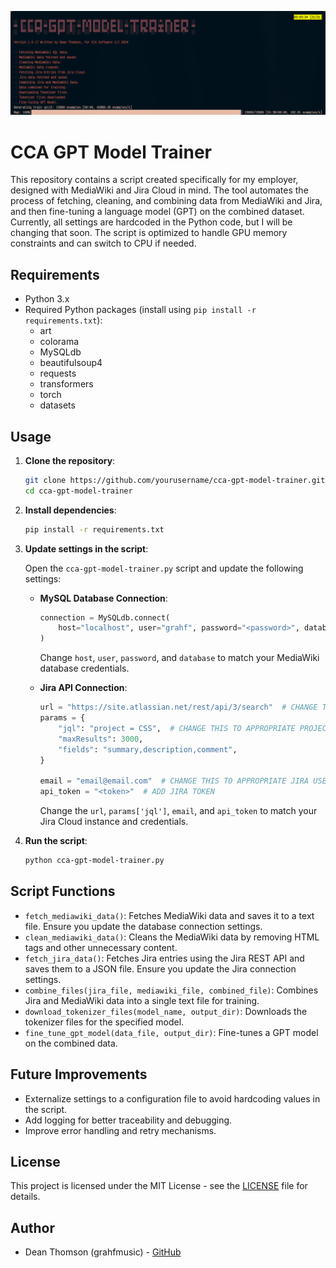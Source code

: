 <p align="center">
  <img src="readme_header.png" />
</p>

# CCA GPT Model Trainer

This repository contains a script created specifically for my employer, designed with MediaWiki and Jira Cloud in mind. The tool automates the process of fetching, cleaning, and combining data from MediaWiki and Jira, and then fine-tuning a language model (GPT) on the combined dataset. Currently, all settings are hardcoded in the Python code, but I will be changing that soon. The script is optimized to handle GPU memory constraints and can switch to CPU if needed.

## Requirements

- Python 3.x
- Required Python packages (install using `pip install -r requirements.txt`):
  - art
  - colorama
  - MySQLdb
  - beautifulsoup4
  - requests
  - transformers
  - torch
  - datasets

## Usage

1. **Clone the repository**:
   ```bash
   git clone https://github.com/yourusername/cca-gpt-model-trainer.git
   cd cca-gpt-model-trainer
   ```

2. **Install dependencies**:
   ```bash
   pip install -r requirements.txt
   ```

3. **Update settings in the script**:
   
   Open the `cca-gpt-model-trainer.py` script and update the following settings:

   - **MySQL Database Connection**:
     ```python
     connection = MySQLdb.connect(
         host="localhost", user="grahf", password="<password>", database="local_wiki"
     )
     ```
     Change `host`, `user`, `password`, and `database` to match your MediaWiki database credentials.

   - **Jira API Connection**:
     ```python
     url = "https://site.atlassian.net/rest/api/3/search"  # CHANGE THIS TO APPROPRIATE JIRA URL
     params = {
         "jql": "project = CSS",  # CHANGE THIS TO APPROPRIATE PROJECT CODE
         "maxResults": 3000,
         "fields": "summary,description,comment",
     }

     email = "email@email.com"  # CHANGE THIS TO APPROPRIATE JIRA USER
     api_token = "<token>"  # ADD JIRA TOKEN
     ```
     Change the `url`, `params['jql']`, `email`, and `api_token` to match your Jira Cloud instance and credentials.

4. **Run the script**:
   ```bash
   python cca-gpt-model-trainer.py
   ```

## Script Functions

- `fetch_mediawiki_data()`: Fetches MediaWiki data and saves it to a text file. Ensure you update the database connection settings.
- `clean_mediawiki_data()`: Cleans the MediaWiki data by removing HTML tags and other unnecessary content.
- `fetch_jira_data()`: Fetches Jira entries using the Jira REST API and saves them to a JSON file. Ensure you update the Jira connection settings.
- `combine_files(jira_file, mediawiki_file, combined_file)`: Combines Jira and MediaWiki data into a single text file for training.
- `download_tokenizer_files(model_name, output_dir)`: Downloads the tokenizer files for the specified model.
- `fine_tune_gpt_model(data_file, output_dir)`: Fine-tunes a GPT model on the combined data.

## Future Improvements

- Externalize settings to a configuration file to avoid hardcoding values in the script.
- Add logging for better traceability and debugging.
- Improve error handling and retry mechanisms.

## License

This project is licensed under the MIT License - see the [LICENSE](LICENSE) file for details.

## Author

- Dean Thomson (grahfmusic) - [GitHub](https://github.com/grahfmusic)
```
